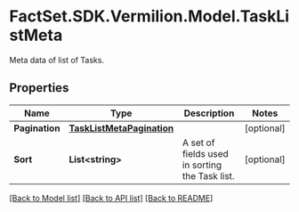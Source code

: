 # FactSet.SDK.Vermilion.Model.TaskListMeta
Meta data of list of Tasks.

## Properties

Name | Type | Description | Notes
------------ | ------------- | ------------- | -------------
**Pagination** | [**TaskListMetaPagination**](TaskListMetaPagination.md) |  | [optional] 
**Sort** | **List&lt;string&gt;** | A set of fields used in sorting the Task list. | [optional] 

[[Back to Model list]](../README.md#documentation-for-models) [[Back to API list]](../README.md#documentation-for-api-endpoints) [[Back to README]](../README.md)

